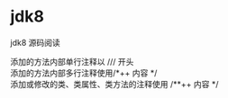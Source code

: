# jdk8
jdk8 源码阅读

添加的方法内部单行注释以 /// 开头<br>
添加的方法内部多行注释使用/*++ 内容 */<br>
添加或修改的类、类属性、类方法的注释使用 /**++ 内容 */
